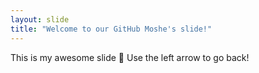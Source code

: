 ```yaml
---
layout: slide
title: "Welcome to our GitHub Moshe's slide!"
---
```

This is my awesome slide 🎉
Use the left arrow to go back!
